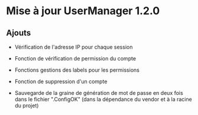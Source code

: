 # Mise à jour UserManager 1.2.0

## Ajouts

- Vérification de l'adresse IP pour chaque session

- Fonction de vérification de permission du compte

- Fonctions gestions des labels pour les permissions

- Fonction de suppression d'un compte

- Sauvegarde de la graine de génération de mot de passe en deux fois dans le fichier ".ConfigOK" (dans la dépendance du vendor et à la racine du projet)
